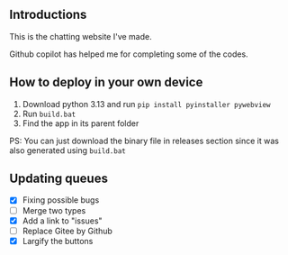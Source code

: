 ## Introductions
This is the chatting website I've made.

Github copilot has helped me for completing some of the codes.

## How to deploy in your own device

1. Download python 3.13 and run `pip install pyinstaller pywebview`
2. Run `build.bat`
3. Find the app in its parent folder

PS: You can just download the binary file in releases section since it was also generated using `build.bat`

## Updating queues

- [x] Fixing possible bugs
- [ ] Merge two types
- [x] Add a link to "issues"
- [ ] Replace Gitee by Github
- [x] Largify the buttons
